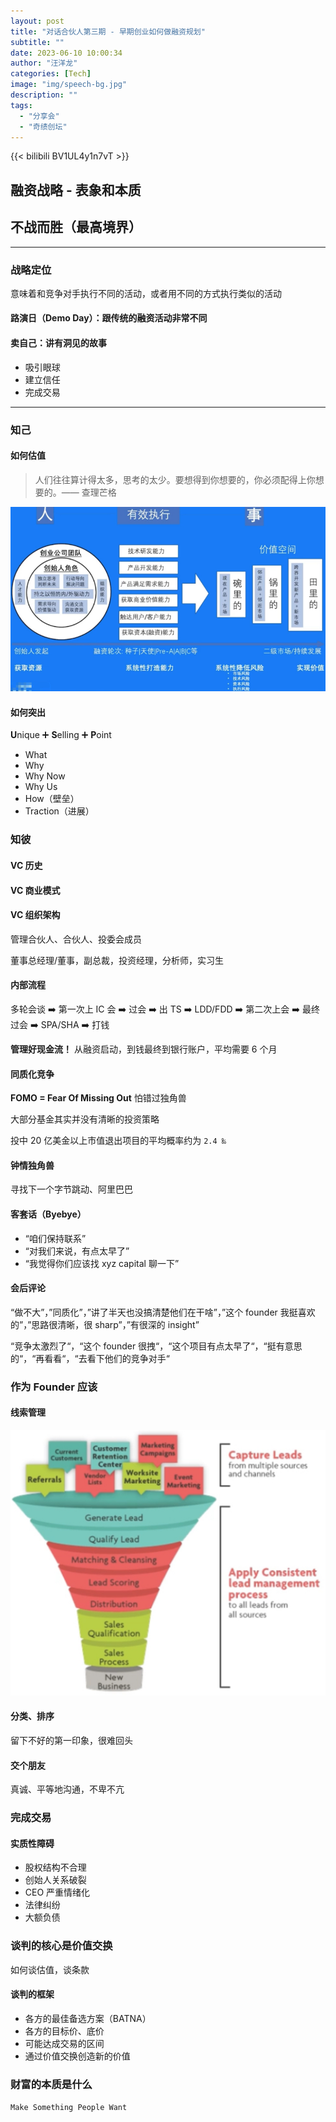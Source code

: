 ```yaml
---
layout: post
title: "对话合伙人第三期 - 早期创业如何做融资规划"
subtitle: ""
date: 2023-06-10 10:00:34
author: "汪洋龙"
categories: [Tech]
image: "img/speech-bg.jpg"
description: ""
tags:
  - "分享会"
  - "奇绩创坛"
---
```


{{< bilibili BV1UL4y1n7vT >}}

## 融资战略 - 表象和本质

## 不战而胜（最高境界）

---

### 战略定位

意味着和竞争对手执行不同的活动，或者用不同的方式执行类似的活动

#### 路演日（Demo Day）：跟传统的融资活动非常不同

#### 卖自己：讲有洞见的故事

- 吸引眼球
- 建立信任
- 完成交易

---

### 知己

#### 如何估值

> 人们往往算计得太多，思考的太少。要想得到你想要的，你必须配得上你想要的。—— 查理芒格

![执行](/post/speech/images/6-1.jpg)

#### 如何突出

**U**nique ➕ **S**elling ➕ **P**oint

- What
- Why
- Why Now
- Why Us
- How（壁垒）
- Traction（进展）

### 知彼

#### VC 历史

#### VC 商业模式

#### VC 组织架构

管理合伙人、合伙人、投委会成员

董事总经理/董事，副总裁，投资经理，分析师，实习生

#### 内部流程

多轮会谈 ➡️ 第一次上 IC 会 ➡️ 过会 ➡️ 出 TS ➡️ LDD/FDD ➡️ 第二次上会 ➡️ 最终过会 ➡️ SPA/SHA ➡️ 打钱

**管理好现金流！** 从融资启动，到钱最终到银行账户，平均需要 6 个月

#### 同质化竞争

**FOMO = Fear Of Missing Out** 怕错过独角兽

大部分基金其实并没有清晰的投资策略

投中 20 亿美金以上市值退出项目的平均概率约为 `2.4 ‰`

#### 钟情独角兽

寻找下一个字节跳动、阿里巴巴

#### 客套话（Byebye）

- “咱们保持联系”
- “对我们来说，有点太早了”
- “我觉得你们应该找 xyz capital 聊一下”

#### 会后评论

“做不大”，”同质化”，”讲了半天也没搞清楚他们在干啥”，”这个 founder 我挺喜欢的”，”思路很清晰，很 sharp”，”有很深的 insight”

“竞争太激烈了“，“这个 founder 很拽“，“这个项目有点太早了“，“挺有意思的“，“再看看“，“去看下他们的竞争对手“

### 作为 Founder 应该

#### 线索管理

![线索管理](/post/speech/images/6-2.jpg)

#### 分类、排序

留下不好的第一印象，很难回头

#### 交个朋友

真诚、平等地沟通，不卑不亢

### 完成交易

#### 实质性障碍

- 股权结构不合理
- 创始人关系破裂
- CEO 严重情绪化
- 法律纠纷
- 大额负债

### 谈判的核心是价值交换

如何谈估值，谈条款

#### 谈判的框架

- 各方的最佳备选方案（BATNA）
- 各方的目标价、底价
- 可能达成交易的区间
- 通过价值交换创造新的价值

### 财富的本质是什么

`Make Something People Want`
